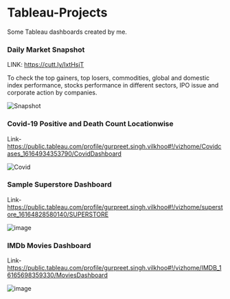 # Tableau-Projects
Some Tableau dashboards created by me.

### Daily Market Snapshot

LINK: https://cutt.ly/IxtHsjT

To check the top gainers, top losers, commodities, global and domestic index performance, stocks performance in different sectors, IPO issue and corporate action by companies.

![Snapshot](https://user-images.githubusercontent.com/80466173/111953565-d0918c00-8b0c-11eb-9543-cd8577c818fb.PNG)


### Covid-19 Positive and Death Count Locationwise


Link-  https://public.tableau.com/profile/gurpreet.singh.vilkhoo#!/vizhome/Covidcases_16164934353790/CovidDashboard

![Covid](https://user-images.githubusercontent.com/80466173/111953571-d25b4f80-8b0c-11eb-8524-571f496c620e.PNG)


### Sample Superstore Dashboard

Link- https://public.tableau.com/profile/gurpreet.singh.vilkhoo#!/vizhome/superstore_16164828580140/SUPERSTORE

![image](https://user-images.githubusercontent.com/80466173/112106069-30526a80-8bd3-11eb-8b93-6eb12d71dfe0.png)


### IMDb Movies Dashboard

Link-  https://public.tableau.com/profile/gurpreet.singh.vilkhoo#!/vizhome/IMDB_16165698359330/MoviesDashboard

![image](https://user-images.githubusercontent.com/80466173/112269793-dcad5300-8c9e-11eb-8db2-e3ef902731b9.png)

